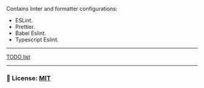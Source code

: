 Contains linter and formatter configurations: 
- ESLint.
- Prettier.
- Babel Eslint. 
- Typescript Eslint.

___

[TODO list](/documentation/TODO.md)

___

### 🔑 License: [MIT](/.github/LICENSE)
